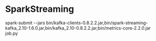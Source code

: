 # SparkStreaming
spark-submit --jars bin/kafka-clients-0.8.2.2.jar,bin/spark-streaming-kafka_2.10-1.6.0.jar,bin/kafka_2.10-0.8.2.2.jar,bin/metrics-core-2.2.0.jar job.py
